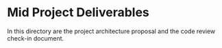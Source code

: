 # Mid Project Deliverables

In this directory are the project architecture proposal and the code
review check-in document.
